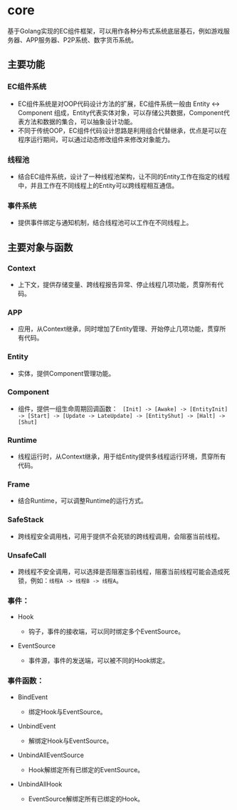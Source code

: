 # core

基于Golang实现的EC组件框架，可以用作各种分布式系统底层基石，例如游戏服务器、APP服务器、P2P系统、数字货币系统。

## 主要功能
### EC组件系统
* EC组件系统是对OOP代码设计方法的扩展，EC组件系统一般由 Entity <-> Component 组成，Entity代表实体对象，可以存储公共数据，Component代表方法和数据的集合，可以抽象设计功能。
* 不同于传统OOP，EC组件代码设计思路是利用组合代替继承，优点是可以在程序运行期间，可以通过动态修改组件来修改对象能力。

### 线程池
* 结合EC组件系统，设计了一种线程池架构，让不同的Entity工作在指定的线程中，并且工作在不同线程上的Entity可以跨线程相互通信。

### 事件系统
* 提供事件绑定与通知机制，结合线程池可以工作在不同线程上。

## 主要对象与函数
### Context
* 上下文，提供存储变量、跨线程报告异常、停止线程几项功能，贯穿所有代码。

### APP
* 应用，从Context继承，同时增加了Entity管理、开始停止几项功能，贯穿所有代码。

### Entity
* 实体，提供Component管理功能。

### Component
* 组件，提供一组生命周期回调函数：
` [Init] -> [Awake] -> [EntityInit] -> [Start] -> [Update -> LateUpdate] -> [EntityShut] -> [Halt] -> [Shut]`

### Runtime
* 线程运行时，从Context继承，用于给Entity提供多线程运行环境，贯穿所有代码。

### Frame
* 结合Runtime，可以调整Runtime的运行方式。

### SafeStack
* 跨线程安全调用栈，可用于提供不会死锁的跨线程调用，会阻塞当前线程。

### UnsafeCall
* 跨线程不安全调用，可以选择是否阻塞当前线程，阻塞当前线程可能会造成死锁，例如：`线程A -> 线程B -> 线程A`。

### 事件：
* Hook 
	* 钩子，事件的接收端，可以同时绑定多个EventSource。

* EventSource 
	* 事件源，事件的发送端，可以被不同的Hook绑定。

### 事件函数：
* BindEvent 
	* 绑定Hook与EventSource。

* UnbindEvent 
	* 解绑定Hook与EventSource。

* UnbindAllEventSource 
	* Hook解绑定所有已绑定的EventSource。

* UnbindAllHook 
	* EventSource解绑定所有已绑定的Hook。
